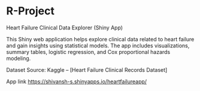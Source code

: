 # R-Project
Heart Failure Clinical Data Explorer (Shiny App)

This Shiny web application helps explore clinical data related to heart failure and gain insights using statistical models. The app includes visualizations, summary tables, logistic regression, and Cox proportional hazards modeling.

Dataset
Source: Kaggle – [Heart Failure Clinical Records Dataset]

App link
https://shivansh-s.shinyapps.io/heartfailureapp/
